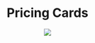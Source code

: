 <h1 align="center">Pricing Cards</h1>
<p align="center">
  <img src="https://user-images.githubusercontent.com/73148019/118373144-aba91a80-b58b-11eb-85db-127242dca564.png">
</p>
